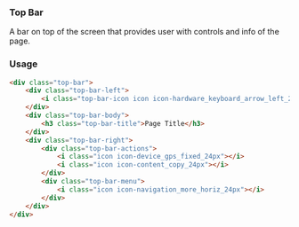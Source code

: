 ### Top Bar
A bar on top of the screen that provides user with controls and info of the page.

### Usage

```html
<div class="top-bar">
    <div class="top-bar-left">
        <i class="top-bar-icon icon icon-hardware_keyboard_arrow_left_24px"></i>
    </div>
    <div class="top-bar-body">
        <h3 class="top-bar-title">Page Title</h3>
    </div>
    <div class="top-bar-right">
        <div class="top-bar-actions">
            <i class="icon icon-device_gps_fixed_24px"></i>
            <i class="icon icon-content_copy_24px"></i>
        </div>
        <div class="top-bar-menu">
            <i class="icon icon-navigation_more_horiz_24px"></i>
        </div>
    </div>
</div>
```
